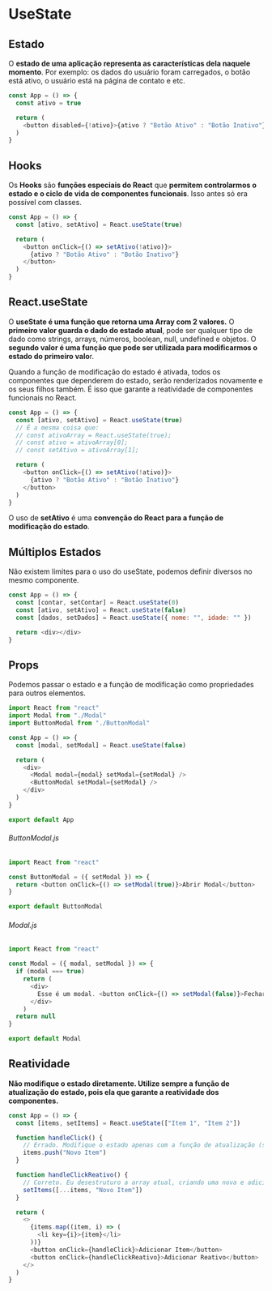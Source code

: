 # UseState

## Estado

O **estado de uma aplicação representa as características dela naquele momento**. Por exemplo: os dados do usuário foram carregados, o botão está ativo, o usuário está na página de contato e etc.

```js
const App = () => {
  const ativo = true

  return (
    <button disabled={!ativo}>{ativo ? "Botão Ativo" : "Botão Inativo"}</button>
  )
}
```

## Hooks

Os **Hooks** são **funções especiais do React** que **permitem controlarmos o estado e o ciclo de vida de componentes funcionais**. Isso antes só era possível com classes.

```js
const App = () => {
  const [ativo, setAtivo] = React.useState(true)

  return (
    <button onClick={() => setAtivo(!ativo)}>
      {ativo ? "Botão Ativo" : "Botão Inativo"}
    </button>
  )
}
```

## React.useState

O **useState é uma função que retorna uma Array com 2 valores.** O **primeiro valor guarda o dado do estado atual**, pode ser qualquer tipo de dado como strings, arrays, números, boolean, null, undefined e objetos. O **segundo valor é uma função que pode ser utilizada para modificarmos o estado do primeiro valo**r.

Quando a função de modificação do estado é ativada, todos os componentes que dependerem do estado, serão renderizados novamente e os seus filhos também. É isso que garante a reatividade de componentes funcionais no React.

```js
const App = () => {
  const [ativo, setAtivo] = React.useState(true)
  // É a mesma coisa que:
  // const ativoArray = React.useState(true);
  // const ativo = ativoArray[0];
  // const setAtivo = ativoArray[1];

  return (
    <button onClick={() => setAtivo(!ativo)}>
      {ativo ? "Botão Ativo" : "Botão Inativo"}
    </button>
  )
}
```

O uso de **setAtivo** é uma **convenção do React para a função de modificação do estado**.

## Múltiplos Estados

Não existem limites para o uso do useState, podemos definir diversos no mesmo componente.

```js
const App = () => {
  const [contar, setContar] = React.useState(0)
  const [ativo, setAtivo] = React.useState(false)
  const [dados, setDados] = React.useState({ nome: "", idade: "" })

  return <div></div>
}
```

## Props

Podemos passar o estado e a função de modificação como propriedades para outros elementos.

```js
import React from "react"
import Modal from "./Modal"
import ButtonModal from "./ButtonModal"

const App = () => {
  const [modal, setModal] = React.useState(false)

  return (
    <div>
      <Modal modal={modal} setModal={setModal} />
      <ButtonModal setModal={setModal} />
    </div>
  )
}

export default App
```

###### ButtonModal.js

```js
import React from "react"

const ButtonModal = ({ setModal }) => {
  return <button onClick={() => setModal(true)}>Abrir Modal</button>
}

export default ButtonModal
```

###### Modal.js

```js
import React from "react"

const Modal = ({ modal, setModal }) => {
  if (modal === true)
    return (
      <div>
        Esse é um modal. <button onClick={() => setModal(false)}>Fechar</button>
      </div>
    )
  return null
}

export default Modal
```

## Reatividade

**Não modifique o estado diretamente. Utilize sempre a função de atualização do estado, pois ela que garante a reatividade dos componentes.**

```js
const App = () => {
  const [items, setItems] = React.useState(["Item 1", "Item 2"])

  function handleClick() {
    // Errado. Modifique o estado apenas com a função de atualização (setItems)
    items.push("Novo Item")
  }

  function handleClickReativo() {
    // Correto. Eu desestruturo a array atual, criando uma nova e adiciono um novo elemento
    setItems([...items, "Novo Item"])
  }

  return (
    <>
      {items.map((item, i) => (
        <li key={i}>{item}</li>
      ))}
      <button onClick={handleClick}>Adicionar Item</button>
      <button onClick={handleClickReativo}>Adicionar Reativo</button>
    </>
  )
}
```
